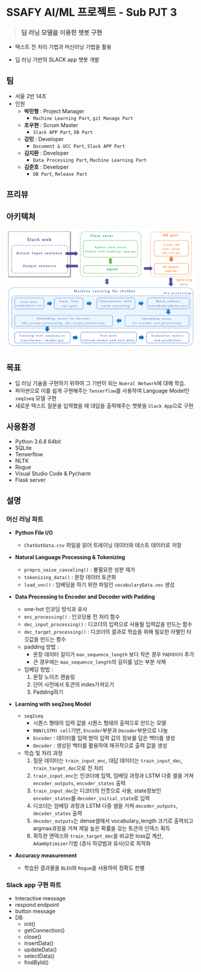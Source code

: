 # SSAFY AI/ML 프로젝트 - Sub PJT 3

> ### 딥 러닝 모델을 이용한 챗봇 구현

- 텍스트 전 처리 기법과 머신러닝 기법을 활용

- 딥 러닝 기반의 SLACK app 챗봇 개발



## 팀

- 서울 2반 14조
- 인원
  - **박민형** : Project Manager
      - `Machine Learning Part`, `git Manage Part`
  - **조우현** : Scrum Master
      - `Slack APP Part`, `DB Part`
  - **강민** : Developer
      - `Document & UCC Part`, `Slack APP Part`
  - **김지환** : Developer
      - `Data Processing Part`, `Machine Learning Part`
  - **김준호** : Developer
      - `DB Part`, `Release Part`



## 프리뷰




## 아키텍쳐

![](./image/Architecture.png)


## 목표

- 딥 러닝 기술을 구현하기 위하여 그 기반이 되는 `Nueral Network`에 대해 학습.
- 파이썬으로 이를 쉽게 구현해주는 `Tenserflow`를 사용하여 Language Model인 `seq2seq` 모델 구현
- 새로운 텍스트 질문을 입력했을 때 대답을 출력해주는 챗봇을 `Slack App`으로 구현

## 사용환경

- Python 3.6.8 64bit
- SQLite
- Tenserflow
- NLTK
- Rogue
- Visual Studio Code & Pycharm
- Flask server


## 설명

### 머신 러닝 파트

- **Python File I/O**
  - `ChatbotData.csv` 파일을 읽어 트레이닝 데이터와 테스트 데이터로 저장


- **Natural Language Processing & Tokenizing**
  - `prepro_noise_canceling()` : 불필요한 성분 제거
  - `tokenizing_data()` : 문장 데이터 토큰화
  - `load_voc()` : 임베딩을 하기 위한 파일인 `vocabularyData.voc` 생성


- **Data Processing to Encoder and Decoder with Padding**
  - one-hot 인코딩 방식과 유사
  - `enc_processing()` : 인코딩용 전 처리 함수
  - `dec_input_processing()` : 디코더의 입력으로 사용될 입력값을 만드는 함수
  - `dec_target_processing()` : 디코더의 결과로 학습을 위해 필요한 라벨인 타깃값을 만드는 함수
  - padding 방법 :
      - 문장 데이터 길이가 `max_sequence_length` 보다 작은 경우 `PAD데이터` 추가
      - 큰 경우에는 `max_sequence_length`의 길이를 넘는 부분 삭제
  - 임베딩 방법 :
      1. 문장 노이즈 캔슬링
      2. 단어 사전에서 토큰의 index가져오기
      3. Padding하기


- **Learning with seq2seq Model**
  - `seq2seq`
    - 시퀀스 형태의 입력 값을 시퀀스 형태의 출력으로 만드는 모델
    - `RNN(LSTM) cell`기반, `Encoder`부분과 `Decoder`부분으로 나눔
    - `Encoder` : 데이터를 입력 받아 입력 값의 정보를 담은 백터를 생성
    - `Decoder` : 생성된 백터를 활용하여 재귀적으로 출력 값을 생성
  - 학습 및 처리 과정
    1. 질문 데이터는 `train_input_enc`, 대답 데이터는 `train_input_dec`, `train_target_dec`으로 전 처리
    2. `train_input_enc`는 인코더에 입력, 임베딩 과정과 LSTM 다중 셀을 거쳐 `encoder_outputs`, `encoder_states` 출력
    3. `train_input_dec`는 디코더의 인풋으로 사용, state정보인 `encoder_states`를 `decoder_initial_state`로 입력
    4. 디코더는 임베딩 과정과 LSTM 다중 셀을 거쳐 `decoder_outputs`, `decoder_states` 출력
    5. `decoder_outputs`는 dense셀에서 vocabulary_length 크기로 출력되고 argmax과정을 거쳐 제일 높은 확률을 갖는 토큰의 인덱스 획득
    6. 획득한 앤덱스와 `train_target_dec`을 비교한 loss값 계산, `AdamOptimizer`기법 (경사 하강법과 유사)으로 최적화


- **Accuracy measurement**
  - 학습된 결과물을 `BLEU`와 `Rogue`을 사용하여 정확도 판별


### Slack app 구현 파트

- Interactive message
- respond endpoint
- button message
- DB
  - init()
  - getConnection()
  - close()
  - insertData()
  - updateData()
  - selectData()
  - findById()

